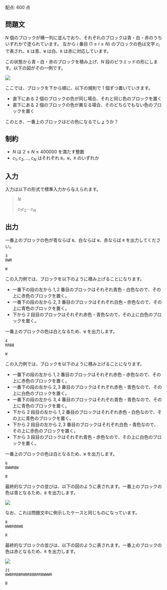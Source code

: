 配点: $600$ 点

## 問題文

$N$ 個のブロックが横一列に並んでおり、それぞれのブロックは青・白・赤のうちいずれかで塗られています。
左から $i$ 番目 $(1 \leq i \leq N)$ のブロックの色は文字 $c_i$ で表され、`B` は青、`W` は白、`R` は赤に対応しています。

この状態から青・白・赤のブロックを積み上げ、$N$ 段のピラミッドの形にします。以下の図がその一例です。

![](https://img.atcoder.jp/arc117/92dfa6597ada13a2682a8c41e06d799e.png)

 

ここでは、ブロックを下から順に、以下の規則で $1$ 個ずつ置いていきます。

- 直下にある $2$ 個のブロックの色が同じ場合、それと同じ色のブロックを置く
- 直下にある $2$ 個のブロックの色が異なる場合、そのどちらでもない色のブロックを置く

このとき、一番上のブロックはどの色になるでしょうか？

## 制約

- $N$ は $2 \leq N \leq 400000$ を満たす整数
- $c_1, c_2, \dots, c_N$ はそれぞれ `B`，`W`，`R` のいずれか

## 入力

入力は以下の形式で標準入力から与えられます。

> $N$
> 
> $c_1$$c_2$$\cdots$$c_N$

## 出力

一番上のブロックの色が青ならば `B`、白ならば `W`、赤ならば `R` を出力してください。

```input1
3
BWR
```

```output1
W
```

この入力例では、ブロックを以下のように積み上げることになります。

- 一番下の段の左から $1, 2$ 番目のブロックはそれぞれ青色・白色なので、その上に赤色のブロックを置く。
- 一番下の段の左から $2, 3$ 番目のブロックはそれぞれ白色・赤色なので、その上に青色のブロックを置く。
- 下から $2$ 段目のブロックはそれぞれ赤色・青色なので，その上に白色のブロックを置く。

一番上のブロックの色は白となるため、`W` を出力します。

```input2
4
RRBB
```

```output2
W
```

この入力例では、ブロックを以下のように積み上げることになります。

- 一番下の段の左から $1, 2$ 番目のブロックはそれぞれ赤色・赤色なので、その上に赤色のブロックを置く。
- 一番下の段の左から $2, 3$ 番目のブロックはそれぞれ赤色・青色なので、その上に白色のブロックを置く。
- 一番下の段の左から $3, 4$ 番目のブロックはそれぞれ青色・青色なので、その上に青色のブロックを置く。
- 下から $2$ 段目の左から $1, 2$ 番目のブロックはそれぞれ赤色・白色なので、その上に青色のブロックを置く。
- 下から $2$ 段目の左から $2, 3$ 番目のブロックはそれぞれ白色・青色なので、その上に赤色のブロックを置く。
- 下から $3$ 段目のブロックはそれぞれ青色・赤色なので、その上に白色のブロックを置く。

一番上のブロックの色は白となるため、`W` を出力します。

```input3
6
BWWRBW
```

```output3
B
```

最終的なブロックの並びは、以下の図のように表されます。一番上のブロックの色は青となるため、`B` を出力します。

![](https://img.atcoder.jp/arc117/333af8ef18ae0a6ce966c46492cb07e6.png)

なお、これは問題文中に例示したケースと同じものになっています。

```input4
8
WWBRBBWB
```

```output4
R
```

最終的なブロックの並びは、以下の図のように表されます。一番上のブロックの色は赤となるため、`R` を出力します。

![](https://img.atcoder.jp/arc117/36a2a6777ac49fa0bb43440de385dced.png)

```input5
21
BWBRRBBRWBRBBBRRBWWWR
```

```output5
B
```